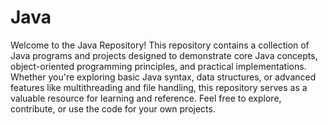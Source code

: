 # Java

Welcome to the Java Repository! This repository contains a collection of Java programs and projects designed to demonstrate core Java concepts, object-oriented programming principles, and practical implementations. Whether you're exploring basic Java syntax, data structures, or advanced features like multithreading and file handling, this repository serves as a valuable resource for learning and reference. Feel free to explore, contribute, or use the code for your own projects.
